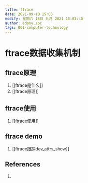 ```yaml
---
title: ftrace
date: 2021-09-18 15:03
modify: 星期六 18日 九月 2021 15:03:40
author: edony.zpc
tags: 001-computer-technology
---
```


# ftrace数据收集机制
## ftrace原理
1. [[ftrace是什么]]
2. [[ftrace原理]]

## ftrace使用
1. [[ftrace使用]]

## ftrace demo
1. [[ftrace跟踪dev_attrs_show]]
## References
1. 
